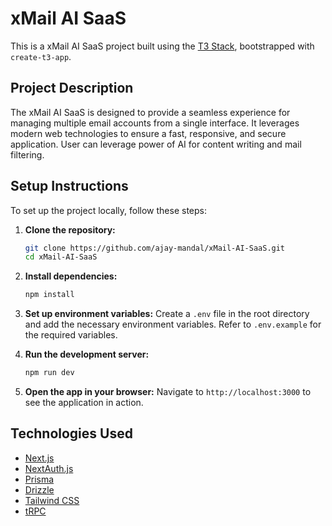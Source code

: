 # xMail AI SaaS

This is a xMail AI SaaS project built using the [T3 Stack](https://create.t3.gg/), bootstrapped with `create-t3-app`.

## Project Description

The xMail AI SaaS is designed to provide a seamless experience for managing multiple email accounts from a single interface. It leverages modern web technologies to ensure a fast, responsive, and secure application. User can leverage power of AI for content writing and mail filtering.

## Setup Instructions

To set up the project locally, follow these steps:

1. **Clone the repository:**
    ```bash
    git clone https://github.com/ajay-mandal/xMail-AI-SaaS.git
    cd xMail-AI-SaaS
    ```

2. **Install dependencies:**
    ```bash
    npm install
    ```

3. **Set up environment variables:**
    Create a `.env` file in the root directory and add the necessary environment variables. Refer to `.env.example` for the required variables.

4. **Run the development server:**
    ```bash
    npm run dev
    ```

5. **Open the app in your browser:**
    Navigate to `http://localhost:3000` to see the application in action.

## Technologies Used

- [Next.js](https://nextjs.org)
- [NextAuth.js](https://next-auth.js.org)
- [Prisma](https://prisma.io)
- [Drizzle](https://orm.drizzle.team)
- [Tailwind CSS](https://tailwindcss.com)
- [tRPC](https://trpc.io)